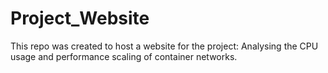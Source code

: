 # Project_Website

This repo was created to host a website for the project: Analysing the CPU usage and performance scaling of container networks.
